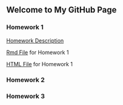 ## Welcome to My GitHub Page


### Homework 1
[Homework Description](/HW1/IE360_Spring22_HW1.pdf)

[Rmd File](/HW1/Fatih1.Rmd) for Homework 1

[HTML File](/HW1/Fatih1.html) for Homework 1

### Homework 2

### Homework 3

